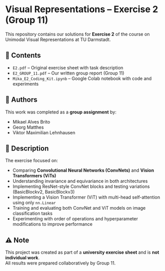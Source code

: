 # Visual Representations – Exercise 2 (Group 11)

This repository contains our solutions for **Exercise 2** of the course on Unimodal Visual Representations at TU Darmstadt.

## 📂 Contents
- `E2.pdf` – Original exercise sheet with task description  
- `E2_GROUP_11.pdf` – Our written group report (Group 11)  
- `Mika_E2_Coding_Kit.ipynb` – Google Colab notebook with code and experiments  

## 👥 Authors
This work was completed as a **group assignment** by:  
- Mikael Alves Brito  
- Georg Matthes
- Viktor Maximilian Lehnhausen  

## 📝 Description
The exercise focused on:
- Comparing **Convolutional Neural Networks (ConvNets)** and **Vision Transformers (ViTs)**  
- Understanding invariance and equivariance in both architectures  
- Implementing ResNet-style ConvNet blocks and testing variations (BasicBlockv2, BasicBlockv3)  
- Implementing a Vision Transformer (ViT) with multi-head self-attention using only `nn.Linear`  
- Training and evaluating both ConvNet and ViT models on image classification tasks  
- Experimenting with order of operations and hyperparameter modifications to improve performance  

## ⚠️ Note
This project was created as part of a **university exercise sheet** and is **not individual work**.  
All results were prepared collaboratively by Group 11.  
